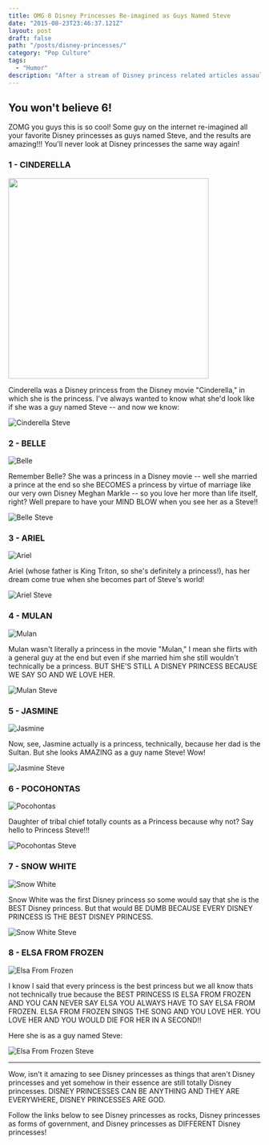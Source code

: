 ```yaml
---
title: OMG 8 Disney Princesses Re-imagined as Guys Named Steve
date: "2015-08-23T23:46:37.121Z"
layout: post
draft: false
path: "/posts/disney-princesses/"
category: "Pop Culture"
tags:
  - "Humor"
description: "After a stream of Disney princess related articles assaulted me on Tumblr and Facebook, something inside of me snapped..."
---
```


## You won't believe 6!

ZOMG you guys this is so cool! Some guy on the internet re-imagined all your favorite Disney princesses as guys named Steve, and the results are amazing!!! You'll never look at Disney princesses the same way again!

### 1 - CINDERELLA

<img src="./photos/Cinderella_Photo.jpg" height="400" />

Cinderella was a Disney princess from the Disney movie "Cinderella," in which she is the princess. I've always wanted to know what she'd look like if she was a guy named Steve -- and now we know:

![Cinderella Steve](./photos/Cinderella_Steve.jpg)

### 2 - BELLE

![Belle](./photos/Belle2.jpg)

Remember Belle? She was a princess in a Disney movie -- well she married a prince at the end so she BECOMES a princess by virtue of marriage like our very own Disney Meghan Markle -- so you love her more than life itself, right? Well prepare to have your MIND BLOW when you see her as a Steve!!

![Belle Steve](./photos/Belle_Steve.jpg)

### 3 - ARIEL

![Ariel](./photos/ArielOrg.jpg)

Ariel (whose father is King Triton, so she's definitely a princess!), has her dream come true when she becomes part of Steve's world!

![Ariel Steve](./photos/ArielMan.jpg)

### 4 - MULAN

![Mulan](./photos/MulanOrg.jpg)

Mulan wasn't literally a princess in the movie "Mulan," I mean she flirts with a general guy at the end but even if she married him she still wouldn't technically be a princess. BUT SHE'S STILL A DISNEY PRINCESS BECAUSE WE SAY SO AND WE LOVE HER.

![Mulan Steve](./photos/MulanSteve.jpg)

### 5 - JASMINE

![Jasmine](./photos/Jasmine.jpg)

Now, see, Jasmine actually is a princess, technically, because her dad is the Sultan. But she looks AMAZING as a guy name Steve! Wow!

![Jasmine Steve](./photos/JasmineMan.jpg)

### 6 - POCOHONTAS

![Pocohontas](./photos/Pocahontas01.jpg)

Daughter of tribal chief totally counts as a Princess because why not? Say hello to Princess Steve!!!

![Pocohontas Steve](./photos/PocohontasSteve.jpg)

### 7 - SNOW WHITE

![Snow White](./photos/snow-white.jpg)

Snow White was the first Disney princess so some would say that she is the BEST Disney princess. But that would BE DUMB BECAUSE EVERY DISNEY PRINCESS IS THE BEST DISNEY PRINCESS.

![Snow White Steve](./photos/snow-white-steve.jpg)

### 8 - ELSA FROM FROZEN

![Elsa From Frozen](./photos/ElsaPromo3.jpg)

I know I said that every princess is the best princess but we all know thats not technically true because the BEST PRINCESS IS ELSA FROM FROZEN AND YOU CAN NEVER SAY ELSA YOU ALWAYS HAVE TO SAY ELSA FROM FROZEN. ELSA FROM FROZEN SINGS THE SONG AND YOU LOVE HER. YOU LOVE HER AND YOU WOULD DIE FOR HER IN A SECOND!!

Here she is as a guy named Steve:

![Elsa From Frozen Steve](./photos/Elsa.jpg)

---

Wow, isn't it amazing to see Disney princesses as things that aren't Disney princesses and yet somehow in their essence are still totally Disney princesses. DISNEY PRINCESSES CAN BE ANYTHING AND THEY ARE EVERYWHERE, DISNEY PRINCESSES ARE GOD.

Follow the links below to see Disney princesses as rocks, Disney princesses as forms of government, and Disney princesses as DIFFERENT Disney princesses!
